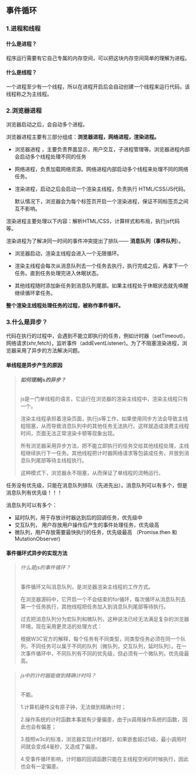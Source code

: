 ## 事件循环

### 1.进程和线程

#### 什么是进程？

程序运行需要有它自己专属的内存空间，可以把这块内存空间简单的理解为进程。

#### 什么是线程？

一个进程至少有一个线程，所以在进程开启后会自动创建一个线程来运行代码，该线程称之为主线程。

### 2.浏览器进程

浏览器启动之后，会自动多个进程。

浏览器进程主要有三部分组成：**浏览器进程，网络进程，渲染进程。**

- 浏览器进程 ，主要负责界面显示，用户交互，子进程管理等。浏览器进程内部会启动多个线程处理不同的任务

- 网络进程，负责加载网络资源。网络进程内部启动多个线程来处理不同的网络任务。

- 渲染进程，启动之后会启动一个渲染主线程，负责执行 HTML/CSS/JS代码。

    默认情况下，浏览器会为每个标签页开启一个渲染进程，保证不同标签页之间互不影响。



渲染进程主要处理以下内容：解析HTML/CSS，计算样式和布局，执行js代码等。

渲染进程为了解决同一时间的事件冲突提出了排队—— **消息队列（事件队列**）。

- 浏览器启动，渲染主线程会进入一个无限循环。

- 渲染主线程会每次从消息队列去一个任务去执行，执行完成之后，再拿下一个任务。直到任务处理完进入休眠状态。

- 其他线程随时添加新任务到消息队列尾部。如果主线程处于休眠状态就先唤醒继续循环拿任务。

**整个渲染主线程处理任务的过程，被称作事件循环。**



### 3.什么是异步？

代码在执行的过程中，会遇到不能立即执行的任务，例如计时器（setTimeout)，网络请求(xhr,fetch)，监听事件（addEventListener)。为了不阻塞渲染进程，浏览器采用了异步的方法解决问题。

#### 单线程是异步产生的原因

> ###### **如何理解js的异步？**
>
> js是一门单线程的语言，它运行在浏览器的渲染主线程中，渲染主线程只有一个。
>
> 渲染主线程承担着渲染页面，执行js等工作，如果使用同步方法会导致主线程阻塞，从而导致消息队列中的其他任务无法执行。这样就造成浪费主线程时间，页面无法正常渲染卡顿等现象出现。
>
> 所有浏览器采用异步方法，把不能立即执行的任务交给其他线程处理，主线程继续执行下一任务。其他线程把计时器网络请求等包装成任务，并放到消息队列尾部等待主线程执行。
>
> 这种模式下，浏览器永不阻塞，从而保证了单线程的流畅运行。

任务没有优先级，只能在消息队列排队（先进先出）。消息队列可以有多个，但是消息队列有优先级！！！

消息队列可以有多个：

- 延时队列，用于存放计时器达到后的回调任务，优先级中
- 交互队列， 用户存放用户操作后产生的事件处理任务，优先级高
- 微队列，用户存放需要最快执行的任务，优先级最高  （Promise.then 和MutationObserver)

#### 事件循环式异步的实现方法

> ###### 什么是js的事件循环？
>
> 事件循环又叫消息队列，是浏览器渲染主线程的工作方式。
>
> 在浏览器源码中，它开启一个不会结束的for循环，每次循环从消息队列去第一个任务执行，其他线程把任务加入到消息队列尾部等待执行。
>
> 过去把消息队列分为宏队列和微队列，这种说法已经无法满足复杂的浏览器环境，现在采用更灵活的处理方式：
>
> 根据W3C官方的解释，每个任务有不同类型，同类型任务必须在同一个队列，不同任务可以属于不同的队列（微队列，交互队列，延时队列）。在一次事件循环中，不同队列有不同的优先级，但必须有一个微队列，优先级最高。



> ###### js中的计时器能做到精确计时吗？
>
> 不能。
>
> 1.计算机硬件没有原子钟，无法做到精确计时；
>
> 2.操作系统的计时函数本事就有少量偏差，由于js调用操作系统的函数，因此也会有偏差；
>
> 3.按照w3c的标准，浏览器实现计时器时，如果嵌套超过5级，最小调用时间就会变成4毫秒，又造成了偏差。
>
> 4.受事件循环影响，计时器的回调函数只能在主线程空闲的时候执行，因此也会有一定偏差。